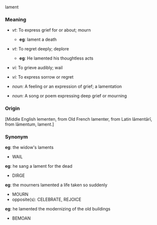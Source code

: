 lament
### Meaning
+ _vt_: To express grief for or about; mourn
    + __eg__: lament a death
+ _vt_: To regret deeply; deplore
    + __eg__: He lamented his thoughtless acts
+ _vi_: To grieve audibly; wail
+ _vi_: To express sorrow or regret

+ _noun_: A feeling or an expression of grief; a lamentation
+ _noun_: A song or poem expressing deep grief or mourning

### Origin

[Middle English lementen, from Old French lamenter, from Latin lāmentārī, from lāmentum, lament.]

### Synonym

__eg__: the widow's laments

+ WAIL

__eg__: he sang a lament for the dead

+ DIRGE

__eg__: the mourners lamented a life taken so suddenly

+ MOURN
+ opposite(s): CELEBRATE, REJOICE

__eg__: he lamented the modernizing of the old buildings

+ BEMOAN


